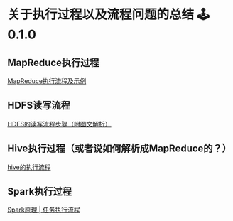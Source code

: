 # 关于执行过程以及流程问题的总结 🕹️0.1.0

## MapReduce执行过程  
[MapReduce执行流程及示例](https://www.jianshu.com/p/5d4f13f38689)  

## HDFS读写流程  
[HDFS的读写流程步骤（附图文解析）](https://blog.csdn.net/qq_17685725/article/details/123243677)  

## Hive执行过程（或者说如何解析成MapReduce的？）  
[hive的执行流程](https://blog.51cto.com/u_14048416/2342658)  

## Spark执行过程
[Spark原理 | 任务执行流程](https://www.jianshu.com/p/cdb7c7e81f1a)  